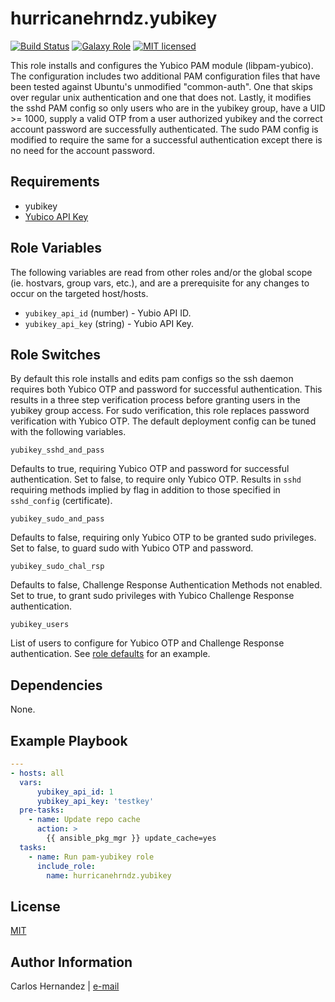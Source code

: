 # hurricanehrndz.yubikey

[![Build Status][travis-badge]][travis-link]
[![Galaxy Role][role-badge]][galaxy-link]
[![MIT licensed][mit-badge]][mit-link]

This role installs and configures the Yubico PAM module (libpam-yubico). The
configuration includes two additional PAM configuration files that have been
tested against Ubuntu's unmodified "common-auth". One that skips over regular
unix authentication and one that does not. Lastly, it modifies the sshd PAM
config so only users who are in the yubikey group, have a UID >= 1000, supply a
valid OTP from a user authorized yubikey and the correct account password are
successfully authenticated.  The sudo PAM config is modified to require the same
for a successful authentication except there is no need for the account
password.

## Requirements

* yubikey
* [Yubico API Key][yubico-api-key]

## Role Variables

The following variables are read from other roles and/or the global scope (ie.
hostvars, group vars, etc.), and are a prerequisite for any changes to occur on
the targeted host/hosts.

* `yubikey_api_id` (number) - Yubio API ID.
* `yubikey_api_key` (string) - Yubio API Key.

## Role Switches

By default this role installs and edits pam configs so the ssh daemon requires
both Yubico OTP and password for successful authentication. This results in a
three step verification process before granting users in the yubikey group
access. For sudo verification, this role replaces password verification with
Yubico OTP. The default deployment config can be tuned with the following
variables.

`yubikey_sshd_and_pass`

Defaults to true, requiring Yubico OTP and password for successful
authentication. Set to false, to require only Yubico OTP. Results in `sshd`
requiring  methods implied by flag in addition to those specified in
`sshd_config` (certificate).

`yubikey_sudo_and_pass`

Defaults to false, requiring only Yubico OTP to be granted sudo privileges. Set
to false, to guard sudo with Yubico OTP and password.

`yubikey_sudo_chal_rsp`

Defaults to false, Challenge Response Authentication Methods not enabled. Set
to true, to grant sudo privileges with Yubico Challenge Response authentication.

`yubikey_users`

List of users to configure for Yubico OTP and Challenge Response authentication.
See [role defaults][role-defaults] for an example.

## Dependencies

None.

## Example Playbook

```yaml
---
- hosts: all
  vars:
      yubikey_api_id: 1
      yubikey_api_key: 'testkey'
  pre-tasks:
    - name: Update repo cache
      action: >
        {{ ansible_pkg_mgr }} update_cache=yes
  tasks:
    - name: Run pam-yubikey role
      include_role:
        name: hurricanehrndz.yubikey
```

## License

[MIT][mit-link]

## Author Information

Carlos Hernandez | [e-mail](mailto:hurricanehrndz@techbyte.ca)

[yubico-api-key]: https://upgrade.yubico.com/getapikey/
[role-badge]: https://img.shields.io/ansible/role/d/46665?style=for-the-badge
[galaxy-link]: https://galaxy.ansible.com/hurricanehrndz/yubikey/
[mit-badge]: https://img.shields.io/badge/license-MIT-blue.svg?style=for-the-badge
[mit-link]: https://raw.githubusercontent.com/hurricanehrndz/ansible-yubikey/master/LICENSE
[dotfiles-repo]: https://github.com/hurricanehrndz/dotfiles
[travis-badge]: https://img.shields.io/travis/hurricanehrndz/ansible-yubikey/master.svg?style=for-the-badge&logo=travis
[travis-link]: https://travis-ci.org/hurricanehrndz/ansible-yubikey
[role-defaults]: https://raw.githubusercontent.com/hurricanehrndz/ansible-yubikey/master/defaults/main.yml
